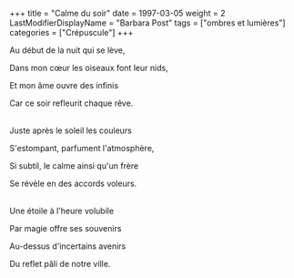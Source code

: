 +++
title = "Calme du soir"
date = 1997-03-05
weight = 2
LastModifierDisplayName = "Barbara Post"
tags = ["ombres et lumières"]
categories = ["Crépuscule"]
+++

Au début de la nuit qui se lève,

Dans mon cœur les oiseaux font leur nids,

Et mon âme ouvre des infinis

Car ce soir refleurit chaque rêve.

 \
Juste après le soleil les couleurs

S'estompant, parfument l'atmosphère,

Si subtil, le calme ainsi qu'un frère

Se révèle en des accords voleurs.

 \
Une étoile à l'heure volubile

Par magie offre ses souvenirs

Au-dessus d'incertains avenirs

Du reflet pâli de notre ville.
